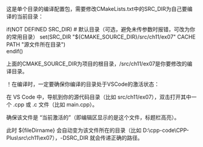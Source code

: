 这是单个目录的编译配置包，需要修改CMakeLists.txt中的SRC_DIR为自己要编译的当前目录：

if(NOT DEFINED SRC_DIR)
    # 默认目录（可选，避免未传参数时报错，可改为你的常用目录）
    set(SRC_DIR "${CMAKE_SOURCE_DIR}/src/ch11/ex07" CACHE PATH "源文件所在目录")    
endif()    

上面的CMAKE_SOURCE_DIR为项目的根目录，/src/ch11/ex07是你要修改的编译目录。

！在编译时，一定要确保你编译的目录处于VSCode的激活状态：

在 VS Code 中，导航到你的源代码目录（比如 src/ch11/ex07），双击打开其中一个 .cpp 或 .c 文件（比如 main.cpp）。

确保该文件是 “当前激活的”（即编辑区显示的是这个文件，标题栏高亮）。

此时 ${fileDirname} 会自动变为该文件所在的目录（比如 D:\cpp-code\CPP-Plus\src\ch11\ex07），-DSRC_DIR 就会传递正确的路径。